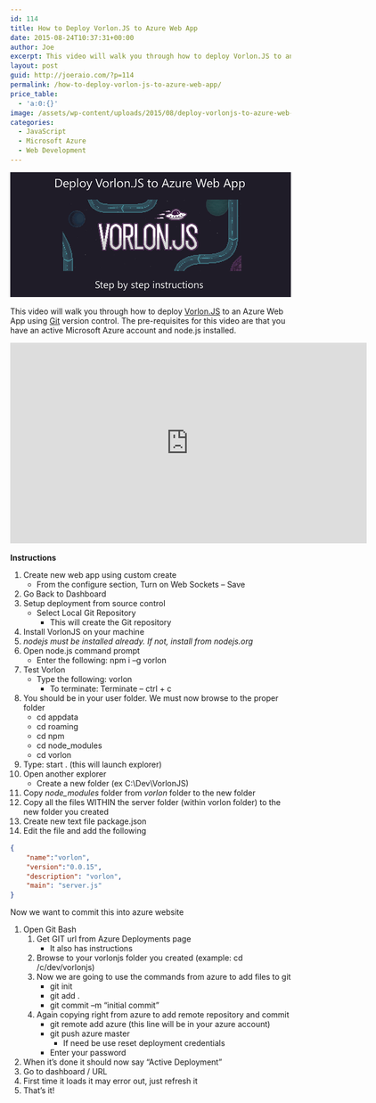 ```yaml
---
id: 114
title: How to Deploy Vorlon.JS to Azure Web App
date: 2015-08-24T10:37:31+00:00
author: Joe
excerpt: This video will walk you through how to deploy Vorlon.JS to an Azure Web App using Git version control. The pre-requisites for this video are that you have an active Microsoft Azure account and node.js installed.
layout: post
guid: http://joeraio.com/?p=114
permalink: /how-to-deploy-vorlon-js-to-azure-web-app/
price_table:
  - 'a:0:{}'
image: /assets/wp-content/uploads/2015/08/deploy-vorlonjs-to-azure-web-app.png
categories:
  - JavaScript
  - Microsoft Azure
  - Web Development
---
```

![How to Deploy Vorlon.JS to Azure Web App](/assets/wp-content/uploads/2015/08/deploy-vorlonjs-to-azure-web-app.png)

This video will walk you through how to deploy [Vorlon.JS](http://www.vorlonjs.io/) to an Azure Web App using [Git](https://git-scm.com/) version control. The pre-requisites for this video are that you have an active Microsoft Azure account and node.js installed.

<iframe src="https://channel9.msdn.com/Blogs/joeraio/Deploying-VorlonJS-to-Azure-Web-App-for-Remote-Debugging/player" width="640" height="360" allowFullScreen frameBorder="0"></iframe>

**Instructions** 

  1. Create new web app using custom create 
      - From the configure section, Turn on Web Sockets – Save
  2. Go Back to Dashboard
  3. Setup deployment from source control 
      - Select Local Git Repository 
          - This will create the Git repository
  4. Install VorlonJS on your machine
  5. _nodejs must be installed already. If not, install from nodejs.org_
  6. Open node.js command prompt
      - Enter the following: npm i –g vorlon
  7. Test Vorlon
      - Type the following: vorlon 
          - To terminate: Terminate – ctrl + c
  8. You should be in your user folder. We must now browse to the proper folder 
      - cd appdata
      - cd roaming
      - cd npm
      - cd node_modules
      - cd vorlon
  9. Type: start . (this will launch explorer)
 10. Open another explorer 
      - Create a new folder (ex C:\Dev\VorlonJS)
 11. Copy _node_modules_ folder from _vorlon_ folder to the new folder
 12. Copy all the files WITHIN the server folder (within vorlon folder) to the new folder you created
 13. Create new text file package.json
 14. Edit the file and add the following

```json
{
    "name":"vorlon",
    "version":"0.0.15",
    "description": "vorlon",
    "main": "server.js"
}
```

Now we want to commit this into azure website

  1. Open Git Bash
      1. Get GIT url from Azure Deployments page 
          - It also has instructions
      2. Browse to your vorlonjs folder you created (example: cd /c/dev/vorlonjs)
      3. Now we are going to use the commands from azure to add files to git 
          - git init
          - git add .
          - git commit –m &#8220;initial commit&#8221;
      4. Again copying right from azure to add remote repository and commit 
          - git remote add azure (this line will be in your azure account)
          - git push azure master 
              - If need be use reset deployment credentials
          - Enter your password
  2. When it&#8217;s done it should now say &#8220;Active Deployment&#8221;
  3. Go to dashboard / URL
  4. First time it loads it may error out, just refresh it
  5. That&#8217;s it!